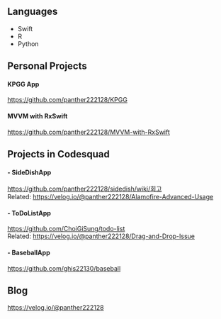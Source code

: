 ## Languages

- Swift
- R
- Python

## Personal Projects

#### KPGG App

<https://github.com/panther222128/KPGG>

#### MVVM with RxSwift

<https://github.com/panther222128/MVVM-with-RxSwift>

## Projects in Codesquad

#### - SideDishApp

<https://github.com/panther222128/sidedish/wiki/회고><br>Related: <https://velog.io/@panther222128/Alamofire-Advanced-Usage>

#### - ToDoListApp

<https://github.com/ChoiGiSung/todo-list><br>Related: <https://velog.io/@panther222128/Drag-and-Drop-Issue>

#### - BaseballApp

<https://github.com/ghis22130/baseball>

## Blog

<https://velog.io/@panther222128>
